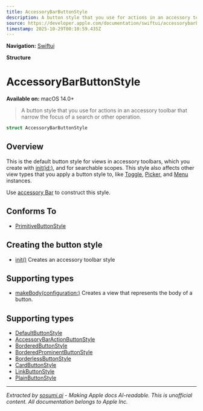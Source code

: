 ```yaml
---
title: AccessoryBarButtonStyle
description: A button style that you use for actions in an accessory toolbar that narrow the focus of a search or other operation.
source: https://developer.apple.com/documentation/swiftui/accessorybarbuttonstyle
timestamp: 2025-10-29T00:10:59.435Z
---
```


**Navigation:** [Swiftui](/documentation/swiftui)

**Structure**

# AccessoryBarButtonStyle

**Available on:** macOS 14.0+

> A button style that you use for actions in an accessory toolbar that narrow the focus of a search or other operation.

```swift
struct AccessoryBarButtonStyle
```

## Overview

This is the default button style for views in accessory toolbars, which you create with [init(id:)](/documentation/swiftui/toolbaritemplacement/init(id:)), and for searchable scopes. This style also affects other view types that you apply a button style to, like [Toggle](/documentation/swiftui/toggle), [Picker](/documentation/swiftui/picker), and [Menu](/documentation/swiftui/menu) instances.

Use [accessory Bar](/documentation/swiftui/primitivebuttonstyle/accessorybar) to construct this style.

## Conforms To

- [PrimitiveButtonStyle](/documentation/swiftui/primitivebuttonstyle)

## Creating the button style

- [init()](/documentation/swiftui/accessorybarbuttonstyle/init()) Creates an accessory toolbar style

## Supporting types

- [makeBody(configuration:)](/documentation/swiftui/accessorybarbuttonstyle/makebody(configuration:)) Creates a view that represents the body of a button.

## Supporting types

- [DefaultButtonStyle](/documentation/swiftui/defaultbuttonstyle)
- [AccessoryBarActionButtonStyle](/documentation/swiftui/accessorybaractionbuttonstyle)
- [BorderedButtonStyle](/documentation/swiftui/borderedbuttonstyle)
- [BorderedProminentButtonStyle](/documentation/swiftui/borderedprominentbuttonstyle)
- [BorderlessButtonStyle](/documentation/swiftui/borderlessbuttonstyle)
- [CardButtonStyle](/documentation/swiftui/cardbuttonstyle)
- [LinkButtonStyle](/documentation/swiftui/linkbuttonstyle)
- [PlainButtonStyle](/documentation/swiftui/plainbuttonstyle)

---

*Extracted by [sosumi.ai](https://sosumi.ai) - Making Apple docs AI-readable.*
*This is unofficial content. All documentation belongs to Apple Inc.*
